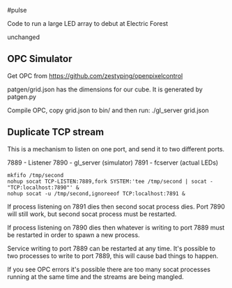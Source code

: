 #pulse

Code to run a large LED array to debut at Electric Forest

unchanged

## OPC Simulator

Get OPC from https://github.com/zestyping/openpixelcontrol

patgen/grid.json has the dimensions for our cube.  It is generated by patgen.py

Compile OPC, copy grid.json to bin/ and then run:
./gl_server grid.json

## Duplicate TCP stream

This is a mechanism to listen on one port, and send it to two different ports.

7889 - Listener
7890 - gl_server (simulator)
7891 - fcserver (actual LEDs)

```
mkfifo /tmp/second
nohup socat TCP-LISTEN:7889,fork SYSTEM:'tee /tmp/second | socat - "TCP:localhost:7890"' &
nohup socat -u /tmp/second,ignoreeof TCP:localhost:7891 &
```

If process listening on 7891 dies then second socat process dies.  Port 7890 will still work, but second socat process must be restarted.

If process listening on 7890 dies then whatever is writing to port 7889 must be restarted in order to spawn a new
process.

Service writing to port 7889 can be restarted at any time.  It's possible to two processes to write to port 7889, this
will cause bad things to happen.  

If you see OPC errors it's possible there are too many socat processes running at the same time and the streams are
being mangled.

